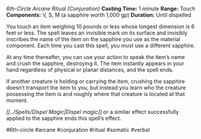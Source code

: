 *6th-Circle Arcane Ritual (Conjuration)*
**Casting Time:** 1 minute
**Range:** Touch
**Components:** V, S, M (a sapphire worth 1,000 gp)
**Duration:** Until dispelled

You touch an item weighing 10 pounds or less whose longest dimension is 6 feet or less. The spell leaves an invisible mark on its surface and invisibly inscribes the name of the item on the sapphire you use as the material component. Each time you cast this spell, you must use a different sapphire.

At any time thereafter, you can use your action to speak the item’s name and crush the sapphire, destroying it. The item instantly appears in your hand regardless of physical or planar distances, and the spell ends.

If another creature is holding or carrying the item, crushing the sapphire doesn’t transport the item to you, but instead you learn who the creature possessing the item is and roughly where that creature is located at that moment.

*[[../Spells/Dispel Magic|Dispel magic]]* or a similar effect successfully applied to the sapphire ends this spell’s effect.

#6th-circle #arcane #conjuration #ritual #somatic #verbal

